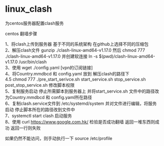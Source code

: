 # linux_clash
为centos服务器配置clash服务

centos 翻墙步骤

1、将clash上传到服务器 基于不同的系统架构 在github上选择不同的压缩包  
2、解压clash文件 gunzip ./clash-linux-amd64-v1.17.0 然后 chmod 777 ./clash-linux-amd64-v1.17.0 并创建软连接 ln -s $(pwd)/clash-linux-amd64-v1.17.0 /usr/bin/clash  
3、使用 wget ./config.yaml [vpn的订阅链接]  
4、将Country.mmdbcd 和 config.yaml 放到 解压clash的路径下  
4.5 chmod 777 ./pre_start_serivce.sh start_service.sh stop_service.sh  post_stop_service.sh 修改脚本权限  
5、复制服务启动 停止所需脚本到服务器上 并将start_service.sh 文件中的路径改为Country.mmdbcd 和 config.yaml所在路径  
6、复制clash.service文件到 /etc/systemd/system 并对文件进行编辑，将服务启动 停止脚本所在的路径改到文件中  
7、systemctl start clash 启动服务  
8、使用 curl https://www.google.com.hk/ 检验是否成功翻墙 返回一堆东西则成功 返回一行则失败  

如果仍然不能访问，则手动执行一下 source /etc/profile

